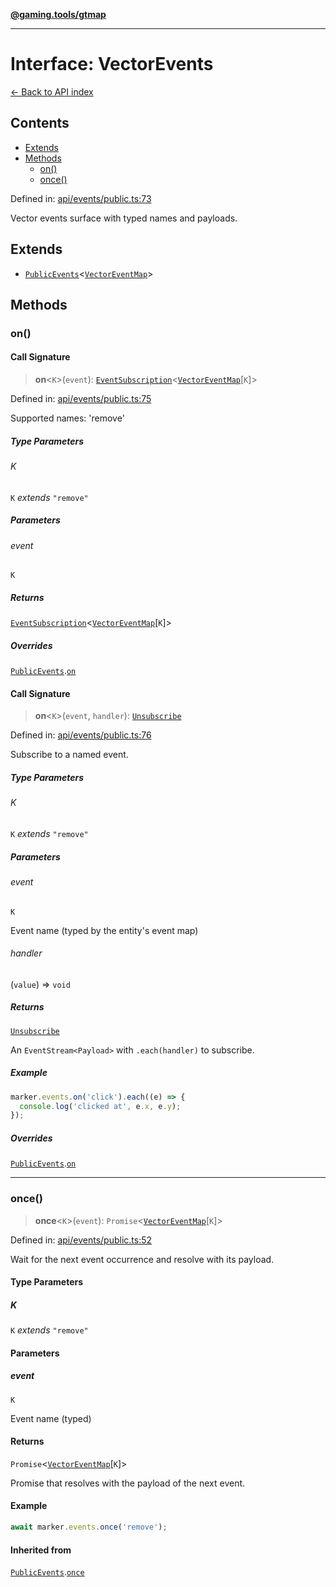 [**@gaming.tools/gtmap**](README.md)

***

# Interface: VectorEvents

[← Back to API index](./README.md)

## Contents

- [Extends](#extends)
- [Methods](#methods)
  - [on()](#on)
  - [once()](#once)

Defined in: [api/events/public.ts:73](https://github.com/gamingtools/gt-map/blob/670061005a2701ff4986e8986471b4dd55d13ca7/packages/gtmap/src/api/events/public.ts#L73)

Vector events surface with typed names and payloads.

## Extends

- [`PublicEvents`](Interface.PublicEvents.md)\<[`VectorEventMap`](Interface.VectorEventMap.md)\>

## Methods

### on()

#### Call Signature

> **on**\<`K`\>(`event`): [`EventSubscription`](Interface.EventSubscription.md)\<[`VectorEventMap`](Interface.VectorEventMap.md)\[`K`\]\>

Defined in: [api/events/public.ts:75](https://github.com/gamingtools/gt-map/blob/670061005a2701ff4986e8986471b4dd55d13ca7/packages/gtmap/src/api/events/public.ts#L75)

Supported names: 'remove'

##### Type Parameters

###### K

`K` *extends* `"remove"`

##### Parameters

###### event

`K`

##### Returns

[`EventSubscription`](Interface.EventSubscription.md)\<[`VectorEventMap`](Interface.VectorEventMap.md)\[`K`\]\>

##### Overrides

[`PublicEvents`](Interface.PublicEvents.md).[`on`](Interface.PublicEvents.md#on)

#### Call Signature

> **on**\<`K`\>(`event`, `handler`): [`Unsubscribe`](TypeAlias.Unsubscribe.md)

Defined in: [api/events/public.ts:76](https://github.com/gamingtools/gt-map/blob/670061005a2701ff4986e8986471b4dd55d13ca7/packages/gtmap/src/api/events/public.ts#L76)

Subscribe to a named event.

##### Type Parameters

###### K

`K` *extends* `"remove"`

##### Parameters

###### event

`K`

Event name (typed by the entity's event map)

###### handler

(`value`) => `void`

##### Returns

[`Unsubscribe`](TypeAlias.Unsubscribe.md)

An `EventStream<Payload>` with `.each(handler)` to subscribe.

##### Example

```ts
marker.events.on('click').each((e) => {
  console.log('clicked at', e.x, e.y);
});
```

##### Overrides

[`PublicEvents`](Interface.PublicEvents.md).[`on`](Interface.PublicEvents.md#on)

***

### once()

> **once**\<`K`\>(`event`): `Promise`\<[`VectorEventMap`](Interface.VectorEventMap.md)\[`K`\]\>

Defined in: [api/events/public.ts:52](https://github.com/gamingtools/gt-map/blob/670061005a2701ff4986e8986471b4dd55d13ca7/packages/gtmap/src/api/events/public.ts#L52)

Wait for the next event occurrence and resolve with its payload.

#### Type Parameters

##### K

`K` *extends* `"remove"`

#### Parameters

##### event

`K`

Event name (typed)

#### Returns

`Promise`\<[`VectorEventMap`](Interface.VectorEventMap.md)\[`K`\]\>

Promise that resolves with the payload of the next event.

#### Example

```ts
await marker.events.once('remove');
```

#### Inherited from

[`PublicEvents`](Interface.PublicEvents.md).[`once`](Interface.PublicEvents.md#once)
